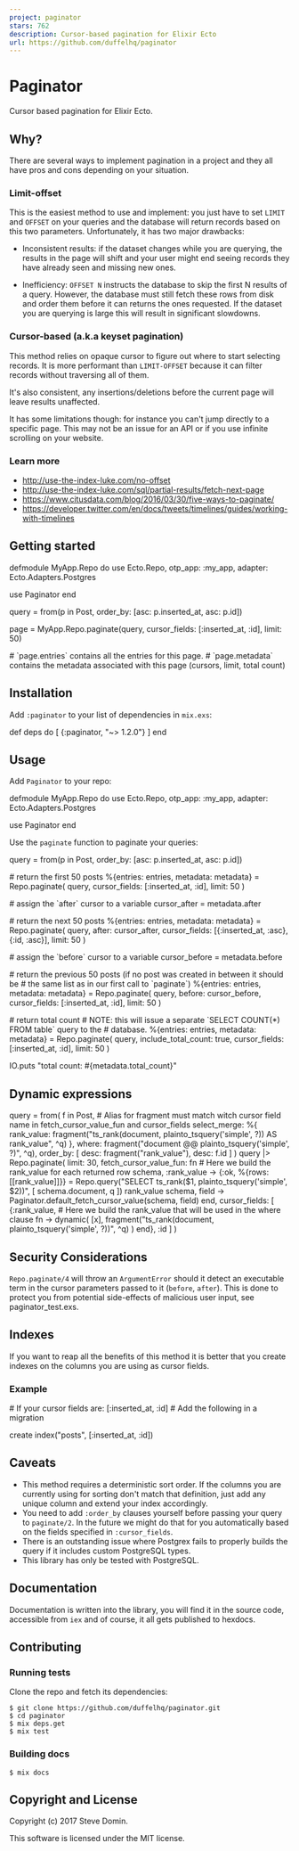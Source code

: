 ```yaml
---
project: paginator
stars: 762
description: Cursor-based pagination for Elixir Ecto
url: https://github.com/duffelhq/paginator
---
```


Paginator
=========

Cursor based pagination for Elixir Ecto.

Why?
----

There are several ways to implement pagination in a project and they all have pros and cons depending on your situation.

### Limit-offset

This is the easiest method to use and implement: you just have to set `LIMIT` and `OFFSET` on your queries and the database will return records based on this two parameters. Unfortunately, it has two major drawbacks:

-   Inconsistent results: if the dataset changes while you are querying, the results in the page will shift and your user might end seeing records they have already seen and missing new ones.
    
-   Inefficiency: `OFFSET N` instructs the database to skip the first N results of a query. However, the database must still fetch these rows from disk and order them before it can returns the ones requested. If the dataset you are querying is large this will result in significant slowdowns.
    

### Cursor-based (a.k.a keyset pagination)

This method relies on opaque cursor to figure out where to start selecting records. It is more performant than `LIMIT-OFFSET` because it can filter records without traversing all of them.

It's also consistent, any insertions/deletions before the current page will leave results unaffected.

It has some limitations though: for instance you can't jump directly to a specific page. This may not be an issue for an API or if you use infinite scrolling on your website.

### Learn more

-   http://use-the-index-luke.com/no-offset
-   http://use-the-index-luke.com/sql/partial-results/fetch-next-page
-   https://www.citusdata.com/blog/2016/03/30/five-ways-to-paginate/
-   https://developer.twitter.com/en/docs/tweets/timelines/guides/working-with-timelines

Getting started
---------------

defmodule MyApp.Repo do
  use Ecto.Repo,
    otp\_app: :my\_app,
    adapter: Ecto.Adapters.Postgres

  use Paginator
end

query \= from(p in Post, order\_by: \[asc: p.inserted\_at, asc: p.id\])

page \= MyApp.Repo.paginate(query, cursor\_fields: \[:inserted\_at, :id\], limit: 50)

\# \`page.entries\` contains all the entries for this page.
\# \`page.metadata\` contains the metadata associated with this page (cursors, limit, total count)

Installation
------------

Add `:paginator` to your list of dependencies in `mix.exs`:

def deps do
  \[
    {:paginator, "~> 1.2.0"}
  \]
end

Usage
-----

Add `Paginator` to your repo:

defmodule MyApp.Repo do
  use Ecto.Repo,
    otp\_app: :my\_app,
    adapter: Ecto.Adapters.Postgres

  use Paginator
end

Use the `paginate` function to paginate your queries:

query \= from(p in Post, order\_by: \[asc: p.inserted\_at, asc: p.id\])

\# return the first 50 posts
%{entries: entries, metadata: metadata}
  \= Repo.paginate(
    query,
    cursor\_fields: \[:inserted\_at, :id\],
    limit: 50
  )

\# assign the \`after\` cursor to a variable
cursor\_after \= metadata.after

\# return the next 50 posts
%{entries: entries, metadata: metadata}
  \= Repo.paginate(
    query,
    after: cursor\_after,
    cursor\_fields: \[{:inserted\_at, :asc}, {:id, :asc}\],
    limit: 50
  )

\# assign the \`before\` cursor to a variable
cursor\_before \= metadata.before

\# return the previous 50 posts (if no post was created in between it should be
\# the same list as in our first call to \`paginate\`)
%{entries: entries, metadata: metadata}
  \= Repo.paginate(
    query,
    before: cursor\_before,
    cursor\_fields: \[:inserted\_at, :id\],
    limit: 50
  )

\# return total count
\# NOTE: this will issue a separate \`SELECT COUNT(\*) FROM table\` query to the
\# database.
%{entries: entries, metadata: metadata}
  \= Repo.paginate(
    query,
    include\_total\_count: true,
    cursor\_fields: \[:inserted\_at, :id\],
    limit: 50
  )

IO.puts "total count: #{metadata.total\_count}"

Dynamic expressions
-------------------

  query \=
    from(
      f in Post,
      \# Alias for fragment must match witch cursor field name in fetch\_cursor\_value\_fun and cursor\_fields
      select\_merge: %{
        rank\_value:
          fragment("ts\_rank(document, plainto\_tsquery('simple', ?)) AS rank\_value", ^q)
      },
      where: fragment("document @@ plainto\_tsquery('simple', ?)", ^q),
      order\_by: \[
        desc: fragment("rank\_value"),
        desc: f.id
      \]
    )
    query
    |> Repo.paginate(
      limit: 30,
      fetch\_cursor\_value\_fun: fn
        \# Here we build the rank\_value for each returned row
        schema, :rank\_value \->
          {:ok, %{rows: \[\[rank\_value\]\]}} \=
            Repo.query("SELECT ts\_rank($1, plainto\_tsquery('simple', $2))", \[
              schema.document,
              q
            \])
          rank\_value
        schema, field \->
          Paginator.default\_fetch\_cursor\_value(schema, field)
      end,
      cursor\_fields: \[
        {:rank\_value, \# Here we build the rank\_value that will be used in the where clause
         fn \->
           dynamic(
             \[x\],
             fragment("ts\_rank(document, plainto\_tsquery('simple', ?))", ^q)
           )
         end},
        :id
      \]
    )

Security Considerations
-----------------------

`Repo.paginate/4` will throw an `ArgumentError` should it detect an executable term in the cursor parameters passed to it (`before`, `after`). This is done to protect you from potential side-effects of malicious user input, see paginator\_test.exs.

Indexes
-------

If you want to reap all the benefits of this method it is better that you create indexes on the columns you are using as cursor fields.

### Example

\# If your cursor fields are: \[:inserted\_at, :id\]
\# Add the following in a migration

create index("posts", \[:inserted\_at, :id\])

Caveats
-------

-   This method requires a deterministic sort order. If the columns you are currently using for sorting don't match that definition, just add any unique column and extend your index accordingly.
-   You need to add `:order_by` clauses yourself before passing your query to `paginate/2`. In the future we might do that for you automatically based on the fields specified in `:cursor_fields`.
-   There is an outstanding issue where Postgrex fails to properly builds the query if it includes custom PostgreSQL types.
-   This library has only be tested with PostgreSQL.

Documentation
-------------

Documentation is written into the library, you will find it in the source code, accessible from `iex` and of course, it all gets published to hexdocs.

Contributing
------------

### Running tests

Clone the repo and fetch its dependencies:

```
$ git clone https://github.com/duffelhq/paginator.git
$ cd paginator
$ mix deps.get
$ mix test
```

### Building docs

```
$ mix docs
```

Copyright and License
---------------------

Copyright (c) 2017 Steve Domin.

This software is licensed under the MIT license.
